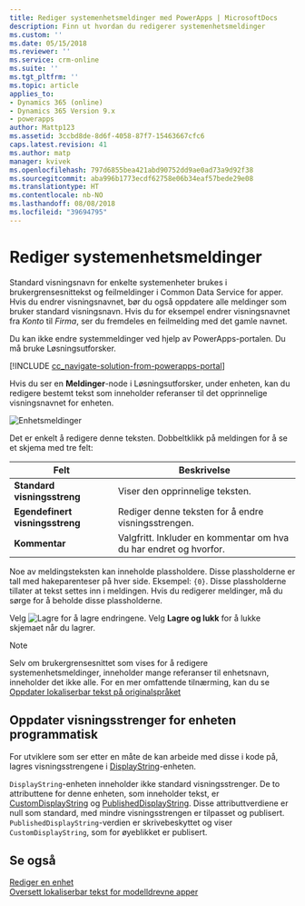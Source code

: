 ```yaml
---
title: Rediger systemenhetsmeldinger med PowerApps | MicrosoftDocs
description: Finn ut hvordan du redigerer systemenhetsmeldinger
ms.custom: ''
ms.date: 05/15/2018
ms.reviewer: ''
ms.service: crm-online
ms.suite: ''
ms.tgt_pltfrm: ''
ms.topic: article
applies_to:
- Dynamics 365 (online)
- Dynamics 365 Version 9.x
- powerapps
author: Mattp123
ms.assetid: 3ccbd8de-8d6f-4058-87f7-15463667cfc6
caps.latest.revision: 41
ms.author: matp
manager: kvivek
ms.openlocfilehash: 797d6855bea421abd90752dd9ae0ad73a9d92f38
ms.sourcegitcommit: aba996b1773ecdf62758e06b34eaf57bede29e08
ms.translationtype: HT
ms.contentlocale: nb-NO
ms.lasthandoff: 08/08/2018
ms.locfileid: "39694795"
---
```

# <a name="edit-system-entity-messages"></a>Rediger systemenhetsmeldinger

Standard visningsnavn for enkelte systemenheter brukes i brukergrensesnittekst og feilmeldinger i Common Data Service for apper. Hvis du endrer visningsnavnet, bør du også oppdatere alle meldinger som bruker standard visningsnavn. Hvis du for eksempel endrer visningsnavnet fra *Konto* til *Firma*, ser du fremdeles en feilmelding med det gamle navnet.  

Du kan ikke endre systemmeldinger ved hjelp av PowerApps-portalen. Du må bruke Løsningsutforsker.

[!INCLUDE [cc_navigate-solution-from-powerapps-portal](../../includes/cc_navigate-solution-from-powerapps-portal.md)]

Hvis du ser en **Meldinger**-node i Løsningsutforsker, under enheten, kan du redigere bestemt tekst som inneholder referanser til det opprinnelige visningsnavnet for enheten. 

![Enhetsmeldinger](../model-driven-apps/media/entity-messages.png)

Det er enkelt å redigere denne teksten. Dobbeltklikk på meldingen for å se et skjema med tre felt:  
  
|Felt|Beskrivelse|  
|-----------|-----------------|  
|**Standard visningsstreng**|Viser den opprinnelige teksten.|  
|**Egendefinert visningsstreng**|Rediger denne teksten for å endre visningsstrengen.|  
|**Kommentar**|Valgfritt. Inkluder en kommentar om hva du har endret og hvorfor.|  
  
Noe av meldingsteksten kan inneholde plassholdere. Disse plassholderne er tall med hakeparenteser på hver side. Eksempel: `{0}`. Disse plassholderne tillater at tekst settes inn i meldingen. Hvis du redigerer meldinger, må du sørge for å beholde disse plassholderne. 

Velg ![Lagre](media/save-entity-icon-solution-explorer.png) for å lagre endringene. Velg **Lagre og lukk** for å lukke skjemaet når du lagrer.

> [!NOTE]
> Selv om brukergrensesnittet som vises for å redigere systemenhetsmeldinger, inneholder mange referanser til enhetsnavn, inneholder det ikke alle. For en mer omfattende tilnærming, kan du se [Oppdater lokaliserbar tekst på originalspråket](../model-driven-apps/translate-localizable-text.md#updating-localizable-text-in-the-base-language)

## <a name="programmatically-update-entity-display-strings"></a>Oppdater visningsstrenger for enheten programmatisk

For utviklere som ser etter en måte de kan arbeide med disse i kode på, lagres visningsstrengene i [DisplayString](../../developer/common-data-service/reference/entities/displaystring.md)-enheten. 

`DisplayString`-enheten inneholder ikke standard visningsstrenger. De to attributtene for denne enheten, som inneholder tekst, er [CustomDisplayString](../../developer/common-data-service/reference/entities/displaystring.md#BKMK_CustomDisplayString) og [PublishedDisplayString](../../developer/common-data-service/reference/entities/displaystring.md#BKMK_PublishedDisplayString). Disse attributtverdiene er null som standard, med mindre visningsstrengen er tilpasset og publisert. `PublishedDisplayString`-verdien er skrivebeskyttet og viser `CustomDisplayString`, som for øyeblikket er publisert.
 
## <a name="see-also"></a>Se også
[Rediger en enhet](edit-entities.md)<br />
[Oversett lokaliserbar tekst for modelldrevne apper](../model-driven-apps/translate-localizable-text.md)
